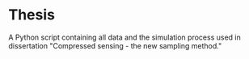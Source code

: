 # Thesis

A Python script containing all data and the simulation process used in dissertation "Compressed sensing - the new sampling method."